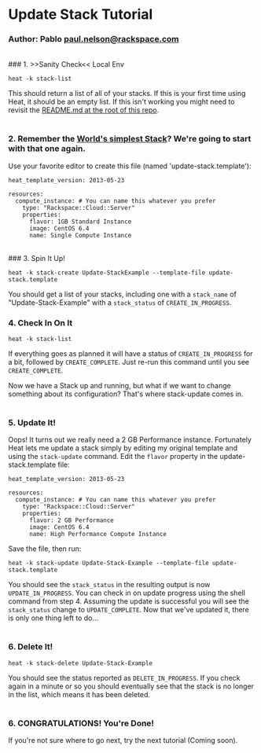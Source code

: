 # Update Stack Tutorial
### Author: Pablo <paul.nelson@rackspace.com>
</br>
### 1. >>Sanity Check<< Local Env

```shell
heat -k stack-list
```

This should return a list of all of your stacks. If this is your first time using Heat, it should be an empty list. If this isn't working you might need to revisit the [README.md at the root of this repo](/).
</br>
</br>
### 2. Remember the [World's simplest Stack](/101.Hello-Compute)? We're going to start with that one again.

Use your favorite editor to create this file (named 'update-stack.template'):

```shell
heat_template_version: 2013-05-23

resources:
  compute_instance: # You can name this whatever you prefer
    type: "Rackspace::Cloud::Server"
    properties:
      flavor: 1GB Standard Instance
      image: CentOS 6.4
      name: Single Compute Instance
```
</br>
### 3. Spin It Up!

```shell
heat -k stack-create Update-StackExample --template-file update-stack.template
```

You should get a list of your stacks, including one with a `stack_name` of "Update-Stack-Example" with a `stack_status` of `CREATE_IN_PROGRESS`.
</br>
### 4. Check In On It

```shell
heat -k stack-list
```

If everything goes as planned it will have a status of `CREATE_IN_PROGRESS` for a bit, followed by `CREATE_COMPLETE`. Just re-run this command until you see `CREATE_COMPLETE`.

Now we have a Stack up and running, but what if we want to change something about its configuration? That's where stack-update comes in.
</br>
</br>
### 5. Update It!

Oops! It turns out we really need a 2 GB Performance instance. Fortunately Heat lets me update a stack simply by editing my original template and using the `stack-update` command. Edit the `flavor` property in the update-stack.template file:

```shell
heat_template_version: 2013-05-23

resources:
  compute_instance: # You can name this whatever you prefer
    type: "Rackspace::Cloud::Server"
    properties:
      flavor: 2 GB Performance
      image: CentOS 6.4
      name: High Performance Compute Instance
```

Save the file, then run:

```shell
heat -k stack-update Update-Stack-Example --template-file update-stack.template
```

You should see the `stack_status` in the resulting output is now `UPDATE_IN_PROGRESS`. You can check in on update progress using the shell command from step 4. Assuming the update is successful you will see the `stack_status` change to `UPDATE_COMPLETE`. Now that we've updated it, there is only one thing left to do...
</br>
</br>
### 6. Delete It!

```shell
heat -k stack-delete Update-Stack-Example
```

You should see the status reported as `DELETE_IN_PROGRESS`. If you check again in a minute or so you should eventually see that the stack is no longer in the list, which means it has been deleted.
</br>
</br>
### 6. CONGRATULATIONS! You're Done!

If you're not sure where to go next, try the next tutorial (Coming soon).
